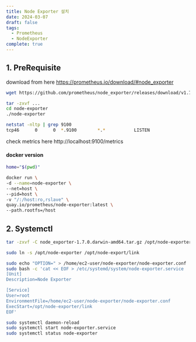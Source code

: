 ```yaml
---
title: Node Exporter 설치
date: 2024-03-07
draft: false
tags:
  - Prometheus
  - NodeExporter
complete: true
---
```

## 1. PreRequisite
download from here
https://prometheus.io/download/#node_exporter
```sh
wget https://github.com/prometheus/node_exporter/releases/download/v1.7.0/node_exporter-1.7.0.darwin-amd64.tar.gz

tar -zxvf ...
cd node-exporter
./node-exporter

netstat -nltp | grep 9100
tcp46      0      0  *.9100        *.*           LISTEN
```

check metrics here
http://localhost:9100/metrics

#### docker version
```sh
home="$(pwd)"

docker run \
-d --name=node-exporter \
--net=host \
--pid=host \
-v "/:/host:ro,rslave" \
quay.io/prometheus/node-exporter:latest \
--path.rootfs=/host
```

## 2. Systemctl
```sh
tar -zxvf -C node_exporter-1.7.0.darwin-amd64.tar.gz /opt/node-exporter

sudo ln -s /opt/node-exporter /opt/node-export/link

sudo echo "OPTION=" > /home/ec2-user/node-exporter/node-exporter.conf
sudo bash -c 'cat << EOF > /etc/systemd/system/node-exporter.service
[Unit]
Description=Node Exporter

[Service]
User=root
EnvironmentFile=/home/ec2-user/node-exporter/node-exporter.conf
ExecStart=/opt/node-exporter/link
EOF'

sudo systemctl daemon-reload
sudo systemctl start node-exporter.service
sudo systemctl status node-exporter
```